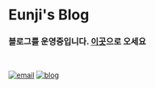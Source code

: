 # Eunji's Blog

### 블로그를 운영중입니다. [이곳](https://njikim.github.io)으로 오세요

<br>

[![email](https://img.shields.io/badge/email-Eun%20Ji%20Kim-brightgreen.svg)](mailto:eunjikim214@gmail.com)
[![blog](https://img.shields.io/badge/blog-Eunji's%20Blog-yellow.svg)](https://njikim.github.io/)
